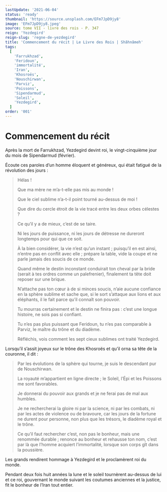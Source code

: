 ```yaml
---
lastUpdate: '2021-06-04'
status: 'ready'
thumbnail: 'https://source.unsplash.com/EFm7JpD9jy8'
image: 'EFm7JpD9jy8.jpeg'
source: tome VII - livre des rois - P. 347
reign: 'Yezdegird'
reign-slug: 'regne-de-yezdegird'
title: 'Commencement du récit | Le Livre des Rois | Shâhnâmeh'
tags:
  [
    'Farrukhzad',
    'Feridoun',
    'immortalité',
    'Iran',
    'Khosroës',
    'Nouschirwan',
    'Parviz',
    'Poissons',
    'Sipendarmud',
    'Soleil',
    'Yezdegird',
  ]
order: '001'
---
```


# Commencement du récit

Après la mort de Farrukhzad, Yezdegird devint roi, le vingt-cinquième jour du mois de Sipendarmud (février).

Écoute ces paroles d’un homme éloquent et généreux, qui était fatigué de la révolution des jours :

> Hélas !
>
> Que ma mère ne m’a-t-elle pas mis au monde !
>
> Que le ciel sublime n’a-t-il point tourné au-dessus de moi !
>
> Que dire du cercle étroit de la vie tracé entre les deux orbes célestes ?
>
> Ce qu’il y a de mieux, c’est de se taire.
>
> Ni les jours de puissance, ni les jours de détresse ne dureront longtemps pour qui que ce soit.
>
> À la bien considérer, la vie n’est qu’un instant ; puisqu’il en est ainsi, n’entre pas en conflit avec elle ; prépare la table, vide la coupe et ne parle jamais des soucis de ce monde.
>
> Quand même le destin inconstant conduirait ton cheval par la bride (serait à tes ordres comme un palefrenier), finalement ta tête doit reposer sur une brique.
>
> N’attache pas ton cœur à de si minces soucis, n’aie aucune confiance en la sphère sublime et sache que, si le sort s’attaque aux lions et aux éléphants, il le fait parce qu’il connaît son pouvoir.
>
> Tu mourras certainement et le destin ne finira pas : c’est une longue histoire, ne sois pas si confiant.
>
> Tu n’es pas plus puissant que Feridoun, tu n’es pas comparable à Parviz, le maître du trône et du diadème.
>
> Réfléchis, vois comment les sept cieux sublimes ont traité Yezdegird.

Lorsqu’il s’assit joyeux sur le trône des Khosroës et qu’il orna sa tête de la couronne, il dit :

> Par les évolutions de la sphère qui tourne, je suis le descendant pur de Nouschirwan.
>
> La royauté m’appartient en ligne directe ; le Soleil, l’Épi et les Poissons me sont favorables.
>
> Je donnerai du pouvoir aux grands et je ne ferai pas de mal aux humbles.
>
> Je ne rechercherai la gloire ni par la science, ni par les combats, ni par les actes de violence ou de bravoure, car les jours de la fortune ne durent pour personne, non plus que les trésors, le diadème royal et le trône.
>
> Ce qu’il faut rechercher c’est, non pas le bonheur, mais une renommée durable ; renonce au bonheur et rehausse ton nom, c’est par là que l’homme acquiert l’immortalité, lorsque son corps gît dans la poussière.

Les grands rendirent hommage à Yezdegird et le proclamèrent roi du monde.

Pendant deux fois huit années la lune et le soleil tournèrent au-dessus de lui et ce roi, gouvernant le monde suivant les coutumes anciennes et la justice, fit le bonheur de l’Iran tout entier.
